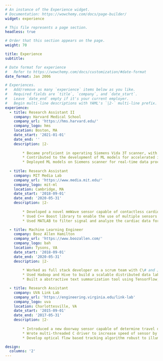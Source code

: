 ```yaml
---
# An instance of the Experience widget.
# Documentation: https://wowchemy.com/docs/page-builder/
widget: experience

# This file represents a page section.
headless: true

# Order that this section appears on the page.
weight: 70

title: Experience
subtitle:

# Date format for experience
#   Refer to https://wowchemy.com/docs/customization/#date-format
date_format: Jan 2006

# Experiences.
#   Add/remove as many `experience` items below as you like.
#   Required fields are `title`, `company`, and `date_start`.
#   Leave `date_end` empty if it's your current employer.
#   Begin multi-line descriptions with YAML's `|2-` multi-line prefix.
experience:
  - title: Research Assistant II
    company: Harvard Medical School
    company_url: 'https://hms.harvard.edu/'
    company_logo: hms
    location: Boston, MA
    date_start: '2021-01-01'
    date_end: ''
    description: |2-
    
        * Became proficient in operating Siemens Vida 3T scanner, with authorization to perform independent scans.
        * Contributed to the development of ML models for accelerated imaging, denoising, and heart function analysis.
        * Deployed ML models on Siemens scanner for real-time data processing using prototype OpenRecon framework.
        
  - title: Research Assistant
    company: MIT Media Lab
    company_url: 'https://www.media.mit.edu/'
    company_logo: mit-ml
    location: Cambridge, MA
    date_start: '2018-09-01'
    date_end: '2020-05-31'
    description: |2-
        
        * Developed a novel mmWave sensor capable of contactless cardiovascular activity monitoring.
        * Used C++ Boost library to enable the use of multiple sensors concurrently and allow for real-time data evaluation.
        * Used MATLAB to filter signal and analyze the cardiac data for signs of heart illnesses.

  - title: Machine Learning Engineer
    company: Booz Allen Hamilton
    company_url: 'https://www.boozallen.com/'
    company_logo: bah
    location: Tysons, VA
    date_start: '2018-09-01'
    date_end: '2020-05-31'
    description: |2-
        
        * Worked as full stack developer on a scrum team with C\# and JavaScript libraries like AngularJS \& Backbone.
        * Used Hadoop and Hive to build a scalable distributed data lake on AWS.
        * Built a abstractive text summarization tool using TensorFlow, NumPy, Pandas and Pyrouge

  - title: Research Assistant
    company: UVA Link Lab
    company_url: 'https://engineering.virginia.edu/link-lab'
    company_logo: uva
    location: Charlottesville, VA
    date_start: '2015-09-01'
    date_end: '2017-05-31'
    description: |2-
        
        * Introduced a new doorway sensor capable of determine travel direction with 99.7\% accuracy.
        * Wrote multi-threaded C driver to increase speed of sensor by 3000\% \& reduced energy consumption by 50\%.
        * Develop optical flow based tracking algorithm robust to illumination changes \& background movement in Python.

design:
  columns: '2'
---
```

